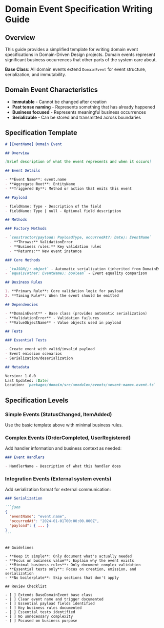 # Domain Event Specification Writing Guide

## Overview

This guide provides a simplified template for writing domain event specifications in Domain-Driven Design projects. Domain events represent significant business occurrences that other parts of the system care about.

**Base Class**: All domain events extend `DomainEvent` for event structure, serialization, and immutability.

## Domain Event Characteristics

- **Immutable** - Cannot be changed after creation
- **Past tense naming** - Represents something that has already happened
- **Business focused** - Represents meaningful business occurrences
- **Serializable** - Can be stored and transmitted across boundaries

## Specification Template

```markdown
# [EventName] Domain Event

## Overview

[Brief description of what the event represents and when it occurs]

## Event Details

- **Event Name**: event.name
- **Aggregate Root**: EntityName
- **Triggered By**: Method or action that emits this event

## Payload

- fieldName: Type - Description of the field
- fieldName: Type | null - Optional field description

## Methods

### Factory Methods

- `constructor(payload: PayloadType, occurredAt?: Date): EventName`
  - **Throws:** ValidationError
  - **Business rules:** Key validation rules
  - **Returns:** New event instance

### Core Methods

- `toJSON(): object` - Automatic serialization (inherited from DomainEvent)
- `equals(other: EventName): boolean` - Event equality comparison

## Business Rules

1. **Primary Rule**: Core validation logic for payload
2. **Timing Rule**: When the event should be emitted

## Dependencies

- **DomainEvent** - Base class (provides automatic serialization)
- **ValidationError** - Validation failures
- **ValueObjectName** - Value objects used in payload

## Tests

### Essential Tests

- Create event with valid/invalid payload
- Event emission scenarios
- Serialization/deserialization

## Metadata

Version: 1.0.0
Last Updated: [Date]
Location: `packages/domain/src/<module>/events/<event-name>.event.ts`
```

## Specification Levels

### Simple Events (StatusChanged, ItemAdded)

Use the basic template above with minimal business rules.

### Complex Events (OrderCompleted, UserRegistered)

Add handler information and business context as needed:

```markdown
### Event Handlers

- HandlerName - Description of what this handler does
```

### Integration Events (External system events)

Add serialization format for external communication:

````markdown
### Serialization

```json
{
  "eventName": "event.name",
  "occurredAt": "2024-01-01T00:00:00.000Z",
  "payload": { ... }
}
```
````

```

## Guidelines

- **Keep it simple**: Only document what's actually needed
- **Focus on business value**: Explain why the event exists
- **Minimal business rules**: Only document complex validation
- **Essential tests only**: Focus on creation, emission, and serialization
- **No boilerplate**: Skip sections that don't apply

## Review Checklist

- [ ] Extends BaseDomainEvent base class
- [ ] Clear event name and trigger documented
- [ ] Essential payload fields identified
- [ ] Key business rules documented
- [ ] Essential tests identified
- [ ] No unnecessary complexity
- [ ] Focused on business purpose
```

